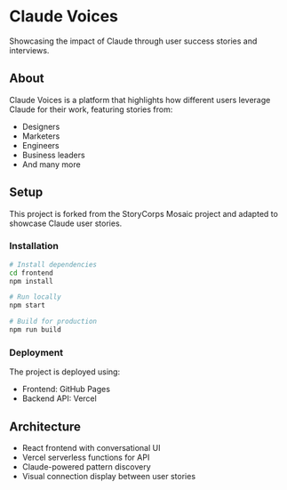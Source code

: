 # Claude Voices

Showcasing the impact of Claude through user success stories and interviews.

## About

Claude Voices is a platform that highlights how different users leverage Claude for their work, featuring stories from:
- Designers
- Marketers  
- Engineers
- Business leaders
- And many more

## Setup

This project is forked from the StoryCorps Mosaic project and adapted to showcase Claude user stories.

### Installation

```bash
# Install dependencies
cd frontend
npm install

# Run locally
npm start

# Build for production
npm run build
```

### Deployment

The project is deployed using:
- Frontend: GitHub Pages
- Backend API: Vercel

## Architecture

- React frontend with conversational UI
- Vercel serverless functions for API
- Claude-powered pattern discovery
- Visual connection display between user stories